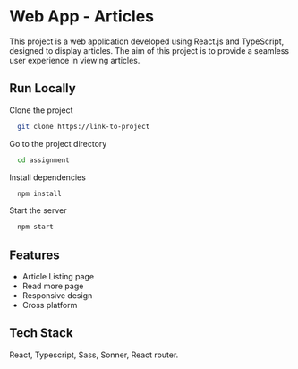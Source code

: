 
# Web App - Articles

This project is a web application developed using React.js and TypeScript, designed to display articles. The aim of this project is to provide a seamless user experience in viewing articles.


## Run Locally

Clone the project

```bash
  git clone https://link-to-project
```

Go to the project directory

```bash
  cd assignment
```

Install dependencies

```bash
  npm install
```

Start the server

```bash
  npm start
```


## Features

- Article Listing page
- Read more page
- Responsive design
- Cross platform


## Tech Stack

React, Typescript, Sass, Sonner, React router.


